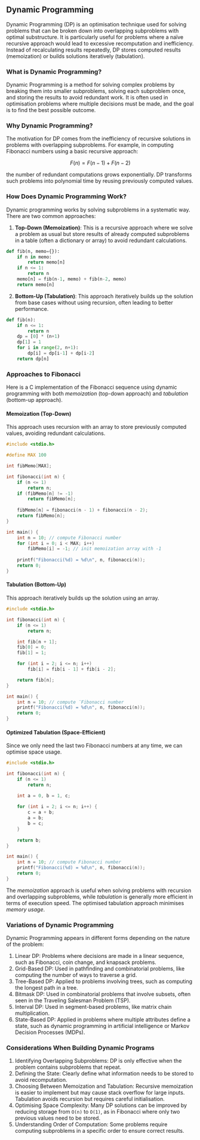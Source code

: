 
## Dynamic Programming

Dynamic Programming (DP) is an optimisation technique used for solving problems that can
be broken down into overlapping subproblems with optimal substructure. It is particularly
useful for problems where a naïve recursive approach would lead to excessive recomputation
and inefficiency. Instead of recalculating results repeatedly, DP stores computed results
(memoization) or builds solutions iteratively (tabulation).


### What is Dynamic Programming?

Dynamic Programming is a method for solving complex problems by breaking them into smaller
subproblems, solving each subproblem once, and storing the results to avoid redundant work.
It is often used in optimisation problems where multiple decisions must be made, and the
goal is to find the best possible outcome.


### Why Dynamic Programming?

The motivation for DP comes from the inefficiency of recursive solutions in problems with
overlapping subproblems. For example, in computing Fibonacci numbers using a basic recursive
approach:

```math
F(n) = F(n-1) + F(n-2)
```
the number of redundant computations grows exponentially. DP transforms such problems into
polynomial time by reusing previously computed values.


### How Does Dynamic Programming Work?

Dynamic programming works by solving subproblems in a systematic way. There are two common
approaches:

1. __Top-Down (Memoization)__: This is a recursive approach where we solve a problem as usual
but store results of already computed subproblems in a table (often a dictionary or array)
to avoid redundant calculations.

```python
def fib(n, memo={}):
    if n in memo:
        return memo[n]
    if n <= 1:
        return n
    memo[n] = fib(n-1, memo) + fib(n-2, memo)
    return memo[n]
```

2. __Bottom-Up (Tabulation)__: This approach iteratively builds up the solution from base cases
without using recursion, often leading to better performance.

```python
def fib(n):
    if n <= 1:
        return n
    dp = [0] * (n+1)
    dp[1] = 1
    for i in range(2, n+1):
        dp[i] = dp[i-1] + dp[i-2]
    return dp[n]
```


### Approaches to Fibonacci

Here is a C implementation of the Fibonacci sequence using dynamic programming
with both *memoization* (top-down approach) and *tabulation* (bottom-up approach).


#### Memoization (Top-Down)

This approach uses recursion with an array to store previously computed values,
avoiding redundant calculations.

```c
#include <stdio.h>

#define MAX 100

int fibMemo[MAX];

int fibonacci(int n) {
    if (n <= 1) 
        return n;
    if (fibMemo[n] != -1) 
        return fibMemo[n];
    
    fibMemo[n] = fibonacci(n - 1) + fibonacci(n - 2);
    return fibMemo[n];
}

int main() {
    int n = 10; // compute Fibonacci number
    for (int i = 0; i < MAX; i++)
        fibMemo[i] = -1; // init memoization array with -1
    
    printf("Fibonacci(%d) = %d\n", n, fibonacci(n));
    return 0;
}
```


#### Tabulation (Bottom-Up)

This approach iteratively builds up the solution using an array.

```c
#include <stdio.h>

int fibonacci(int n) {
    if (n <= 1) 
        return n;

    int fib[n + 1];
    fib[0] = 0;
    fib[1] = 1;

    for (int i = 2; i <= n; i++) 
        fib[i] = fib[i - 1] + fib[i - 2];

    return fib[n];
}

int main() {
    int n = 10; // compute ¨Fibonacci number
    printf("Fibonacci(%d) = %d\n", n, fibonacci(n));
    return 0;
}
```

#### Optimized Tabulation (Space-Efficient)

Since we only need the last two Fibonacci numbers at any time,
we can optimise space usage.

```c
#include <stdio.h>

int fibonacci(int n) {
    if (n <= 1) 
        return n;

    int a = 0, b = 1, c;
    
    for (int i = 2; i <= n; i++) {
        c = a + b;
        a = b;
        b = c;
    }
    
    return b;
}

int main() {
    int n = 10; // compute Fibonacci number
    printf("Fibonacci(%d) = %d\n", n, fibonacci(n));
    return 0;
}
```

The *memoization* approach is useful when solving problems with recursion and
overlapping subproblems, while *tabulation* is generally more efficient in terms
of execution speed. The optimised tabulation approach minimises *memory usage*.



### Variations of Dynamic Programming

Dynamic Programming appears in different forms depending on the nature of the problem:
1. Linear DP: Problems where decisions are made in a linear sequence, such as Fibonacci,
   coin change, and knapsack problems.
2. Grid-Based DP: Used in pathfinding and combinatorial problems, like computing the number
   of ways to traverse a grid.
3. Tree-Based DP: Applied to problems involving trees, such as computing the longest path
   in a tree.
4. Bitmask DP: Used in combinatorial problems that involve subsets, often seen in the
   Traveling Salesman Problem (TSP).
5. Interval DP: Used in segment-based problems, like matrix chain multiplication.
6. State-Based DP: Applied in problems where multiple attributes define a state, such as
   dynamic programming in artificial intelligence or Markov Decision Processes (MDPs).


### Considerations When Building Dynamic Programs
1. Identifying Overlapping Subproblems: DP is only effective when the problem contains
   subproblems that repeat.
2. Defining the State: Clearly define what information needs to be stored to avoid
   recomputation.
3. Choosing Between Memoization and Tabulation: Recursive memoization is easier to
   implement but may cause stack overflow for large inputs. Tabulation avoids recursion
   but requires careful initialisation.
4. Optimising Space Complexity: Many DP solutions can be improved by reducing storage
   from `O(n)` to `O(1)`, as in Fibonacci where only two previous values need to be stored.
5. Understanding Order of Computation: Some problems require computing subproblems
   in a specific order to ensure correct results.

